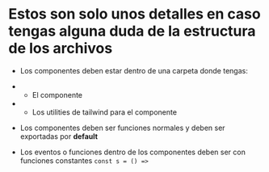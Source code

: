 # Estos son solo unos detalles en caso tengas alguna duda de la estructura de los archivos

- Los componentes deben estar dentro de una carpeta donde tengas:
- - El componente
- - Los utilities de tailwind para el componente

- Los componentes deben ser funciones normales y deben ser exportadas por **default**

- Los eventos o funciones dentro de los componentes
  deben ser con funciones constantes `const s = () =>`
